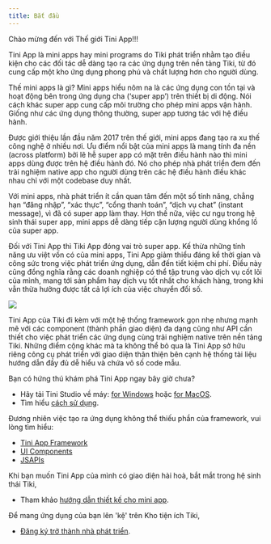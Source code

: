 ```yaml
---
title: Bắt đầu
---
```

Chào mừng đến với Thế giới Tini App!!!

Tini App là mini apps hay mini programs do Tiki phát triển nhằm tạo điều kiện cho các đối tác dễ dàng tạo ra các ứng dụng trên nền tảng Tiki, từ đó cung cấp một kho ứng dụng phong phú và chất lượng hơn cho người dùng.

Thế mini apps là gì? Mini apps hiểu nôm na là các ứng dụng con tồn tại và hoạt động bên trong ứng dụng cha (‘super app’) trên thiết bị di động. Nói cách khác super app cung cấp môi trường cho phép mini apps vận hành. Giống như các ứng dụng thông thường, super app tương tác với hệ điều hành.

Được giới thiệu lần đầu năm 2017 trên thế giới, mini apps đang tạo ra xu thế công nghệ ở nhiều nơi. Ưu điểm nổi bật của mini apps là mang tính đa nền (across platform) bởi lẽ hễ super app có mặt trên điều hành nào thì mini apps dùng được trên hệ điều hành đó. Nó cho phép nhà phát triển đem đến trải nghiệm native app cho người dùng trên các hệ điều hành điều khác nhau chỉ với một codebase duy nhất.

Với mini apps, nhà phát triển ít cần quan tâm đến một số tính năng, chẳng hạn “đăng nhập”, “xác thực”, “cổng thanh toán”, “dịch vụ chat” (instant message), vì đã có super app làm thay. Hơn thế nữa, việc cư ngụ trong hệ sinh thái super app, mini apps dễ dàng tiếp cận lượng người dùng khổng lồ của super app. 

Đối với Tini App thì Tiki App đóng vai trò super app. Kế thừa những tính năng ưu việt vốn có của mini apps, Tini App giảm thiểu đáng kể thời gian và công sức trong việc phát triển ứng dụng, dẫn đến tiết kiệm chi phí. Điều này cũng đồng nghĩa rằng các doanh nghiệp có thể tập trung vào dịch vụ cốt lõi của mình, mang tới sản phẩm hay dịch vụ tốt nhất cho khách hàng, trong khi vẫn thừa hưởng được tất cả lợi ích của việc chuyển đổi số.

<img src="\img\TiniApp_Development_to_End users_diagram.png"/>

Tini App của Tiki đi kèm với một hệ thống framework gọn nhẹ nhưng mạnh mẽ với các  component (thành phần giao diện) đa dạng cũng như API cần thiết cho việc phát triển các ứng dụng cùng trải nghiệm native trên nền tảng Tiki. Những điểm cộng khác mà ta không thể bỏ qua là Tini App sở hữu riêng công cụ phát triển với giao diện thân thiện bên cạnh hệ thống tài liệu hướng dẫn đầy đủ dễ hiểu và chứa vô số code mẫu.

Bạn có hứng thú khám phá Tini App ngay bây giờ chưa?

- Hãy tải Tini Studio về máy: [for Windows](https://bit.ly/tini-studio-windows-latest) hoặc [for MacOS](https://bit.ly/tini-studio-latest). 
- Tìm hiểu [cách sử dụng](/docs/studio/overview).
    
Đương nhiên việc tạo ra ứng dụng không thể thiếu phần của framework, vui lòng tìm hiểu:

- [Tini App Framework](/docs/framework/overview)
- [UI Components](/docs/component/overview) 
- [JSAPIs](/docs/api/overview)

Khi bạn muốn Tini App của mình có giao diện hài hoà, bắt mắt trong hệ sinh thái Tiki,

- Tham khảo [hướng dẫn thiết kế cho mini app](/docs/design/overview).

Để mang ứng dụng của bạn lên 'kệ' trên Kho tiện ích Tiki,

- [Đăng ký trở thành nhà phát triển](/docs/developer/introduce/register). 

